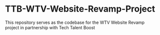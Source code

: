 # TTB-WTV-Website-Revamp-Project
This repository serves as the codebase for the WTV Website Revamp project in partnership with Tech Talent Boost
